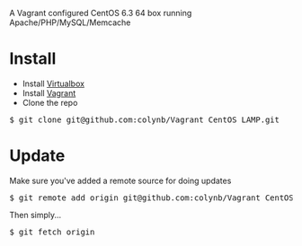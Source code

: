 A Vagrant configured CentOS 6.3 64 box running Apache/PHP/MySQL/Memcache

# Install #

 * Install [Virtualbox](https://www.virtualbox.org/)
 * Install [Vagrant](http://vagrantup.com/)
 * Clone the repo

<pre>
$ git clone git@github.com:colynb/Vagrant_CentOS_LAMP.git
</pre>

# Update #

Make sure you've added a remote source for doing updates

<pre>
$ git remote add origin git@github.com:colynb/Vagrant_CentOS_LAMP.git
</pre>

Then simply...

<pre>
$ git fetch origin
</pre>